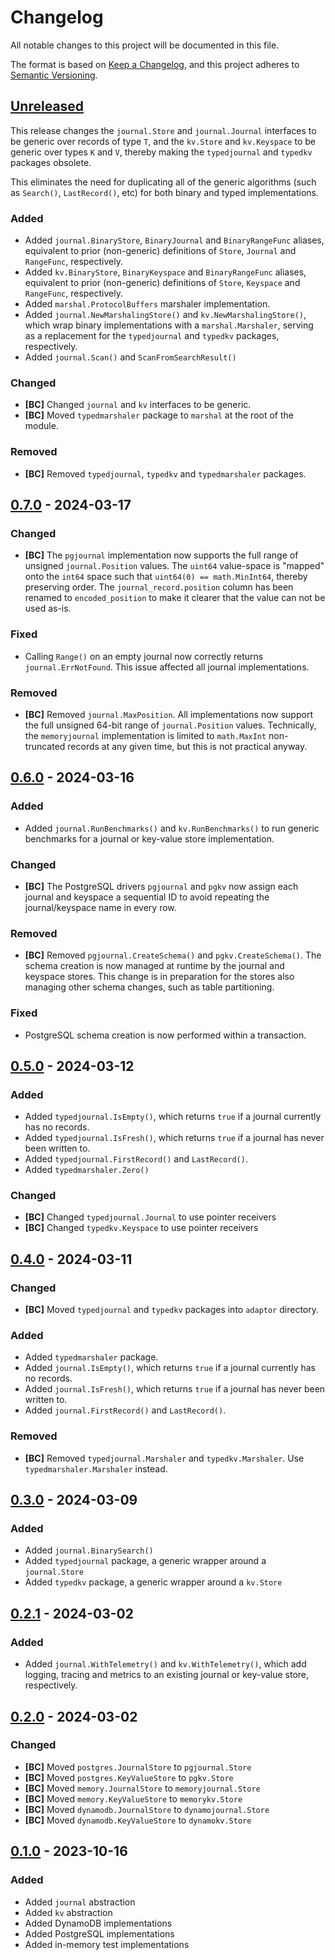 # Changelog

All notable changes to this project will be documented in this file.

The format is based on [Keep a Changelog], and this project adheres to
[Semantic Versioning].

<!-- references -->

[Keep a Changelog]: https://keepachangelog.com/en/1.0.0/
[Semantic Versioning]: https://semver.org/spec/v2.0.0.html

## [Unreleased]

This release changes the `journal.Store` and `journal.Journal` interfaces to be
generic over records of type `T`, and the `kv.Store` and `kv.Keyspace` to be
generic over types `K` and `V`, thereby making the `typedjournal` and `typedkv`
packages obsolete.

This eliminates the need for duplicating all of the generic algorithms (such as
`Search()`, `LastRecord()`, etc) for both binary and typed implementations.

### Added

- Added `journal.BinaryStore`, `BinaryJournal` and `BinaryRangeFunc` aliases,
  equivalent to prior (non-generic) definitions of `Store`, `Journal` and
  `RangeFunc`, respectively.
- Added `kv.BinaryStore`, `BinaryKeyspace` and `BinaryRangeFunc` aliases,
  equivalent to prior (non-generic) definitions of `Store`, `Keyspace` and
  `RangeFunc`, respectively.
- Added `marshal.ProtocolBuffers` marshaler implementation.
- Added `journal.NewMarshalingStore()` and `kv.NewMarshalingStore()`, which wrap
  binary implementations with a `marshal.Marshaler`, serving as a replacement
  for the `typedjournal` and `typedkv` packages, respectively.
- Added `journal.Scan()` and `ScanFromSearchResult()`

### Changed

- **[BC]** Changed `journal` and `kv` interfaces to be generic.
- **[BC]** Moved `typedmarshaler` package to `marshal` at the root of the module.

### Removed

- **[BC]** Removed `typedjournal`, `typedkv` and `typedmarshaler` packages.

## [0.7.0] - 2024-03-17

### Changed

- **[BC]** The `pgjournal` implementation now supports the full range of
  unsigned `journal.Position` values. The `uint64` value-space is "mapped" onto
  the `int64` space such that `uint64(0) == math.MinInt64`, thereby preserving
  order. The `journal_record.position` column has been renamed to
  `encoded_position` to make it clearer that the value can not be used as-is.

### Fixed

- Calling `Range()` on an empty journal now correctly returns
  `journal.ErrNotFound`. This issue affected all journal implementations.

### Removed

- **[BC]** Removed `journal.MaxPosition`. All implementations now support the
  full unsigned 64-bit range of `journal.Position` values. Technically, the
  `memoryjournal` implementation is limited to `math.MaxInt` non-truncated
  records at any given time, but this is not practical anyway.

## [0.6.0] - 2024-03-16

### Added

- Added `journal.RunBenchmarks()` and `kv.RunBenchmarks()` to run generic
  benchmarks for a journal or key-value store implementation.

### Changed

- **[BC]** The PostgreSQL drivers `pgjournal` and `pgkv` now assign each journal
  and keyspace a sequential ID to avoid repeating the journal/keyspace name in
  every row.

### Removed

- **[BC]** Removed `pgjournal.CreateSchema()` and `pgkv.CreateSchema()`. The
  schema creation is now managed at runtime by the journal and keyspace stores.
  This change is in preparation for the stores also managing other schema
  changes, such as table partitioning.

### Fixed

- PostgreSQL schema creation is now performed within a transaction.

## [0.5.0] - 2024-03-12

### Added

- Added `typedjournal.IsEmpty()`, which returns `true` if a journal currently has no records.
- Added `typedjournal.IsFresh()`, which returns `true` if a journal has never been written to.
- Added `typedjournal.FirstRecord()` and `LastRecord()`.
- Added `typedmarshaler.Zero()`

### Changed

- **[BC]** Changed `typedjournal.Journal` to use pointer receivers
- **[BC]** Changed `typedkv.Keyspace` to use pointer receivers

## [0.4.0] - 2024-03-11

### Changed

- **[BC]** Moved `typedjournal` and `typedkv` packages into `adaptor` directory.

### Added

- Added `typedmarshaler` package.
- Added `journal.IsEmpty()`, which returns `true` if a journal currently has no records.
- Added `journal.IsFresh()`, which returns `true` if a journal has never been written to.
- Added `journal.FirstRecord()` and `LastRecord()`.

### Removed

- **[BC]** Removed `typedjournal.Marshaler` and `typedkv.Marshaler`.
  Use `typedmarshaler.Marshaler` instead.

## [0.3.0] - 2024-03-09

### Added

- Added `journal.BinarySearch()`
- Added `typedjournal` package, a generic wrapper around a `journal.Store`
- Added `typedkv` package, a generic wrapper around a `kv.Store`

## [0.2.1] - 2024-03-02

### Added

- Added `journal.WithTelemetry()` and `kv.WithTelemetry()`, which add logging,
  tracing and metrics to an existing journal or key-value store, respectively.

## [0.2.0] - 2024-03-02

### Changed

- **[BC]** Moved `postgres.JournalStore` to `pgjournal.Store`
- **[BC]** Moved `postgres.KeyValueStore` to `pgkv.Store`
- **[BC]** Moved `memory.JournalStore` to `memoryjournal.Store`
- **[BC]** Moved `memory.KeyValueStore` to `memorykv.Store`
- **[BC]** Moved `dynamodb.JournalStore` to `dynamojournal.Store`
- **[BC]** Moved `dynamodb.KeyValueStore` to `dynamokv.Store`

## [0.1.0] - 2023-10-16

### Added

- Added `journal` abstraction
- Added `kv` abstraction
- Added DynamoDB implementations
- Added PostgreSQL implementations
- Added in-memory test implementations

<!-- references -->

[Unreleased]: https://github.com/dogmatiq/persistencekit
[0.1.0]: https://github.com/dogmatiq/persistencekit/releases/tag/v0.1.0
[0.2.0]: https://github.com/dogmatiq/persistencekit/releases/tag/v0.2.0
[0.2.1]: https://github.com/dogmatiq/persistencekit/releases/tag/v0.2.1
[0.3.0]: https://github.com/dogmatiq/persistencekit/releases/tag/v0.3.0
[0.4.0]: https://github.com/dogmatiq/persistencekit/releases/tag/v0.4.0
[0.5.0]: https://github.com/dogmatiq/persistencekit/releases/tag/v0.5.0
[0.6.0]: https://github.com/dogmatiq/persistencekit/releases/tag/v0.6.0
[0.7.0]: https://github.com/dogmatiq/persistencekit/releases/tag/v0.7.0

<!-- version template
## [0.0.1] - YYYY-MM-DD

### Added
### Changed
### Deprecated
### Removed
### Fixed
### Security
-->
